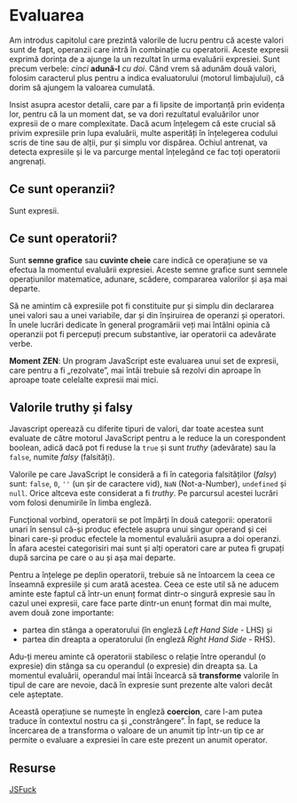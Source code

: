 # Evaluarea

Am introdus capitolul care prezintă valorile de lucru pentru că aceste valori sunt de fapt, operanzii care intră în combinație cu operatorii. Aceste expresii exprimă dorința de a ajunge la un rezultat în urma evaluării expresiei. Sunt precum verbele: *cinci* **adună-l** *cu doi*. Când vrem să adunăm două valori, folosim caracterul plus pentru a indica evaluatorului (motorul limbajului), că dorim să ajungem la valoarea cumulată.

Insist asupra acestor detalii, care par a fi lipsite de importanță prin evidența lor, pentru că la un moment dat, se va dori rezultatul evaluărilor unor expresii de o mare complexitate. Dacă acum înțelegem că este crucial  să privim expresiile prin lupa evaluării, multe asperități în înțelegerea codului scris de tine sau de alții, pur și simplu vor dispărea. Ochiul antrenat, va detecta expresiile și le va parcurge mental înțelegând ce fac toți operatorii angrenați.

## Ce sunt operanzii?

Sunt expresii.

## Ce sunt operatorii?

Sunt **semne grafice** sau **cuvinte cheie** care indică ce operațiune se va efectua la momentul evaluării expresiei. Aceste semne grafice sunt semnele operațiunilor matematice, adunare, scădere, compararea valorilor și așa mai departe.

Să ne amintim că expresiile pot fi constituite pur și simplu din declararea unei valori sau a unei variabile, dar și din înșiruirea de operanzi și operatori. În unele lucrări dedicate în general programării veți mai întâlni opinia că operanzii pot fi percepuți precum substantive, iar operatorii ca adevărate verbe.

**Moment ZEN**: Un program JavaScript este evaluarea unui set de expresii, care pentru a fi „rezolvate”, mai întâi trebuie să rezolvi din aproape în aproape toate celelalte expresii mai mici.

## Valorile truthy și falsy

Javascript operează cu diferite tipuri de valori, dar toate acestea sunt evaluate de către motorul JavaScript pentru a le reduce la un corespondent boolean, adică dacă pot fi reduse la `true` și sunt *truthy* (adevărate) sau la `false`, numite *falsy* (falsități).

Valorile pe care JavaScript le consideră a fi în categoria falsităților (*falsy*) sunt: `false`, `0`, `''` (un șir de caractere vid), `NaN` (Not-a-Number), `undefined` și `null`. Orice altceva este considerat a fi *truthy*. Pe parcursul acestei lucrări vom folosi denumirile în limba engleză.

Funcțional vorbind, operatorii se pot împărți în două categorii: operatorii unari în sensul că-și produc efectele asupra unui singur operand și cei binari care-și produc efectele la momentul evaluării asupra a doi operanzi. În afara acestei categorisiri mai sunt și alți operatori care ar putea fi grupați după sarcina pe care o au și așa mai departe.

Pentru a înțelege pe deplin operatorii, trebuie să ne întoarcem la ceea ce înseamnă expresiile și cum arată acestea. Ceea ce este util să ne aducem aminte este faptul că într-un enunț format dintr-o singură expresie sau în cazul unei expresii, care face parte dintr-un enunț format din mai multe, avem două zone importante:

- partea din stânga a operatorului (în engleză *Left Hand Side* - LHS) și
- partea din dreapta a operatorului (în engleză *Right Hand Side* - RHS).

Adu-ți mereu aminte că operatorii stabilesc o relație între operandul (o expresie) din stânga sa cu operandul (o expresie) din dreapta sa. La momentul evaluării, operandul mai întâi încearcă să **transforme** valorile în tipul de care are nevoie, dacă în expresie sunt prezente alte valori decât cele așteptate.

Această operațiune se numește în engleză **coercion**, care l-am putea traduce în contextul nostru ca și „constrângere”. În fapt, se reduce la încercarea de a transforma o valoare de un anumit tip într-un tip ce ar permite o evaluare a expresiei în care este prezent un anumit operator.

## Resurse

[JSFuck](http://www.jsfuck.com/)
